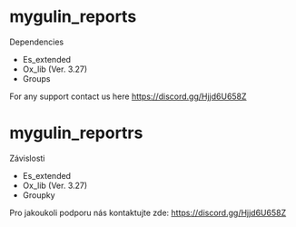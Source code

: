 # mygulin_reports

Dependencies
- Es_extended
- Ox_lib (Ver. 3.27)
- Groups

For any support contact us here https://discord.gg/Hjjd6U658Z

# mygulin_reportrs

Závislosti
- Es_extended
- Ox_lib (Ver. 3.27)
- Groupky

Pro jakoukoli podporu nás kontaktujte zde: https://discord.gg/Hjjd6U658Z
